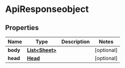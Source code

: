 
# ApiResponseobject

## Properties
Name | Type | Description | Notes
------------ | ------------- | ------------- | -------------
**body** | [**List&lt;Sheet&gt;**](Sheet.md) |  |  [optional]
**head** | [**Head**](Head.md) |  |  [optional]




